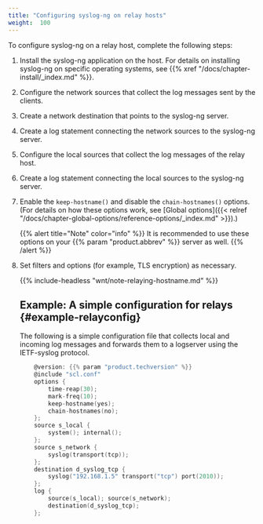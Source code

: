 ```yaml
---
title: "Configuring syslog-ng on relay hosts"
weight:  100
---
```

<!-- DISCLAIMER: This file is based on the syslog-ng Open Source Edition documentation https://github.com/balabit/syslog-ng-ose-guides/commit/2f4a52ee61d1ea9ad27cb4f3168b95408fddfdf2 and is used under the terms of The syslog-ng Open Source Edition Documentation License. The file has been modified by Axoflow. -->

To configure syslog-ng on a relay host, complete the following steps:


1.  Install the syslog-ng application on the host. For details on installing syslog-ng on specific operating systems, see {{% xref "/docs/chapter-install/_index.md" %}}.

2.  Configure the network sources that collect the log messages sent by the clients.

3.  Create a network destination that points to the syslog-ng server.

4.  Create a log statement connecting the network sources to the syslog-ng server.

5.  Configure the local sources that collect the log messages of the relay host.

6.  Create a log statement connecting the local sources to the syslog-ng server.

7.  Enable the `keep-hostname()` and disable the `chain-hostnames()` options. (For details on how these options work, see [Global options]({{< relref "/docs/chapter-global-options/reference-options/_index.md" >}}).)
    
    {{% alert title="Note" color="info" %}}
It is recommended to use these options on your {{% param "product.abbrev" %}} server as well.
    {{% /alert %}}

8.  Set filters and options (for example, TLS encryption) as necessary.
    
    {{% include-headless "wnt/note-relaying-hostname.md" %}}
    
    
    ## Example: A simple configuration for relays {#example-relayconfig}
    
    The following is a simple configuration file that collects local and incoming log messages and forwards them to a logserver using the IETF-syslog protocol.
    
    ```c
        @version: {{% param "product.techversion" %}}
        @include "scl.conf"
        options {
            time-reap(30);
            mark-freq(10);
            keep-hostname(yes);
            chain-hostnames(no);
        };
        source s_local {
            system(); internal();
        };
        source s_network {
            syslog(transport(tcp));
        };
        destination d_syslog_tcp {
            syslog("192.168.1.5" transport("tcp") port(2010));
        };
        log {
            source(s_local); source(s_network);
            destination(d_syslog_tcp);
        };
    ```
    


